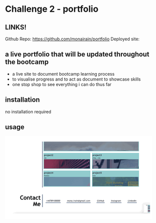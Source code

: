 # Challenge 2 - portfolio

## LINKS!

Github Repo: https://github.com/monairain/portfolio
Deployed site:

## a live portfolio that will be updated throughout the bootcamp

- a live site to document bootcamp learning process
- to visualise progress and to act as document to showcase skills 
- one stop shop to see everything i can do thus far

## installation

no installation required

## usage

![alt text](./images/screenshot.gif)

